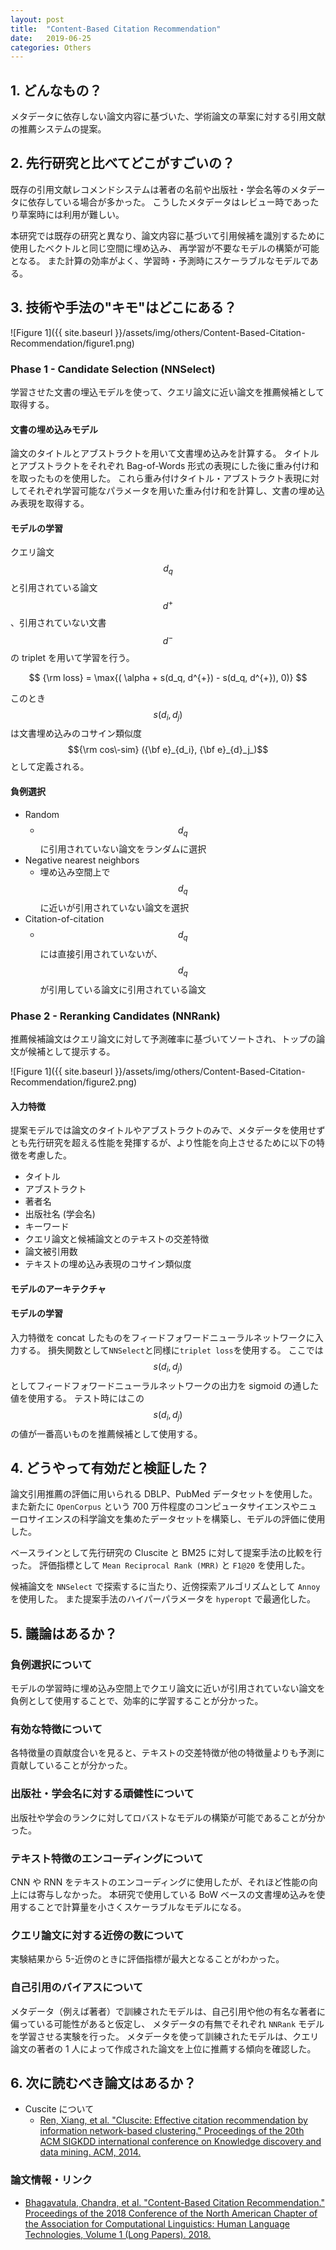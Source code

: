 ```yaml
---
layout: post
title:  "Content-Based Citation Recommendation"
date:   2019-06-25
categories: Others
---
```


## 1. どんなもの？
メタデータに依存しない論文内容に基づいた、学術論文の草案に対する引用文献の推薦システムの提案。

## 2. 先行研究と比べてどこがすごいの？
既存の引用文献レコメンドシステムは著者の名前や出版社・学会名等のメタデータに依存している場合が多かった。
こうしたメタデータはレビュー時であったり草案時には利用が難しい。

本研究では既存の研究と異なり、論文内容に基づいて引用候補を識別するために使用したベクトルと同じ空間に埋め込み、
再学習が不要なモデルの構築が可能となる。
また計算の効率がよく、学習時・予測時にスケーラブルなモデルである。

## 3. 技術や手法の"キモ"はどこにある？

![Figure 1]({{ site.baseurl }}/assets/img/others/Content-Based-Citation-Recommendation/figure1.png)

### Phase 1 - Candidate Selection (NNSelect)
学習させた文書の埋込モデルを使って、クエリ論文に近い論文を推薦候補として取得する。

#### 文書の埋め込みモデル
論文のタイトルとアブストラクトを用いて文書埋め込みを計算する。
タイトルとアブストラクトをそれぞれ Bag-of-Words 形式の表現にした後に重み付け和を取ったものを使用した。
これら重み付けタイトル・アブストラクト表現に対してそれぞれ学習可能なパラメータを用いた重み付け和を計算し、文書の埋め込み表現を取得する。

#### モデルの学習
クエリ論文 $$d_q$$ と引用されている論文 $$d^{+}$$ 、引用されていない文書 $$d^{-}$$ の triplet を用いて学習を行う。

$$
    {\rm loss} = \max{( \alpha + s(d_q, d^{+}) - s(d_q, d^{+}), 0)}
$$

このとき $$s(d_i, d_j)$$ は文書埋め込みのコサイン類似度 $${\rm cos\-sim} ({\bf e}_{d_i}, {\bf e}_{d}_j_)$$ として定義される。

#### 負例選択
- Random
  - $$d_q$$ に引用されていない論文をランダムに選択
- Negative nearest neighbors
  - 埋め込み空間上で$$d_q$$に近いが引用されていない論文を選択
- Citation-of-citation
  - $$d_q$$には直接引用されていないが、$$d_q$$が引用している論文に引用されている論文

### Phase 2 - Reranking Candidates (NNRank)
推薦候補論文はクエリ論文に対して予測確率に基づいてソートされ、トップの論文が候補として提示する。

![Figure 1]({{ site.baseurl }}/assets/img/others/Content-Based-Citation-Recommendation/figure2.png)

#### 入力特徴 
提案モデルでは論文のタイトルやアブストラクトのみで、メタデータを使用せずとも先行研究を超える性能を発揮するが、より性能を向上させるために以下の特徴を考慮した。
- タイトル
- アブストラクト
- 著者名
- 出版社名 (学会名)
- キーワード
- クエリ論文と候補論文とのテキストの交差特徴
- 論文被引用数
- テキストの埋め込み表現のコサイン類似度

#### モデルのアーキテクチャ
#### モデルの学習
入力特徴を concat したものをフィードフォワードニューラルネットワークに入力する。
損失関数として`NNSelect`と同様に`triplet loss`を使用する。
ここでは $$s(d_i, d_j)$$ としてフィードフォワードニューラルネットワークの出力を sigmoid の通した値を使用する。
テスト時にはこの $$s(d_i, d_j)$$ の値が一番高いものを推薦候補として使用する。

## 4. どうやって有効だと検証した？
論文引用推薦の評価に用いられる DBLP、PubMed データセットを使用した。
また新たに `OpenCorpus` という 700 万件程度のコンピュータサイエンスやニューロサイエンスの科学論文を集めたデータセットを構築し、モデルの評価に使用した。

ベースラインとして先行研究の Cluscite と BM25 に対して提案手法の比較を行った。
評価指標として `Mean Reciprocal Rank (MRR)` と `F1@20` を使用した。

候補論文を `NNSelect` で探索するに当たり、近傍探索アルゴリズムとして `Annoy` を使用した。
また提案手法のハイパーパラメータを `hyperopt` で最適化した。

## 5. 議論はあるか？
### 負例選択について
モデルの学習時に埋め込み空間上でクエリ論文に近いが引用されていない論文を負例として使用することで、効率的に学習することが分かった。

### 有効な特徴について
各特徴量の貢献度合いを見ると、テキストの交差特徴が他の特徴量よりも予測に貢献していることが分かった。

### 出版社・学会名に対する頑健性について
出版社や学会のランクに対してロバストなモデルの構築が可能であることが分かった。

### テキスト特徴のエンコーディングについて
CNN や RNN をテキストのエンコーディングに使用したが、それほど性能の向上には寄与しなかった。
本研究で使用している BoW ベースの文書埋め込みを使用することで計算量を小さくスケーラブルなモデルになる。

### クエリ論文に対する近傍の数について
実験結果から 5-近傍のときに評価指標が最大となることがわかった。

### 自己引用のバイアスについて
メタデータ（例えば著者）で訓練されたモデルは、自己引用や他の有名な著者に偏っている可能性があると仮定し、
メタデータの有無でそれぞれ `NNRank` モデルを学習させる実験を行った。
メタデータを使って訓練されたモデルは、クエリ論文の著者の 1 人によって作成された論文を上位に推薦する傾向を確認した。

## 6. 次に読むべき論文はあるか？
- Cuscite について
  - [Ren, Xiang, et al. "Cluscite: Effective citation recommendation by information network-based clustering." Proceedings of the 20th ACM SIGKDD international conference on Knowledge discovery and data mining. ACM, 2014.](https://dl.acm.org/citation.cfm?id=2623630)

### 論文情報・リンク

- [Bhagavatula, Chandra, et al. "Content-Based Citation Recommendation." Proceedings of the 2018 Conference of the North American Chapter of the Association for Computational Linguistics: Human Language Technologies, Volume 1 (Long Papers). 2018.](https://www.aclweb.org/anthology/papers/N/N18/N18-1022/)
